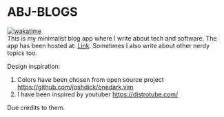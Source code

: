 # ABJ-BLOGS  
[![wakatime](https://wakatime.com/badge/github/AbhJ/abj-blogs.svg)](https://wakatime.com/badge/github/AbhJ/abj-blogs)  
This is my minimalist blog app where I write about tech and software. 
The app has been hosted at: [Link](https://abhj.github.io/abj-blogs).
Sometimes I also write about other nerdy topics too. 
  
Design inspiration:  
1. Colors have been chosen from open source project https://github.com/joshdick/onedark.vim
2. I have been inspired by youtuber https://distrotube.com/  

Due credits to them.
